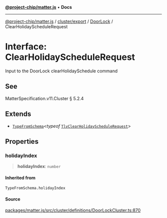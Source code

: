 [**@project-chip/matter.js**](../../../../../README.md) • **Docs**

***

[@project-chip/matter.js](../../../../../modules.md) / [cluster/export](../../../README.md) / [DoorLock](../README.md) / ClearHolidayScheduleRequest

# Interface: ClearHolidayScheduleRequest

Input to the DoorLock clearHolidaySchedule command

## See

MatterSpecification.v11.Cluster § 5.2.4

## Extends

- [`TypeFromSchema`](../../../../../tlv/export/README.md#typefromschemas)\<*typeof* [`TlvClearHolidayScheduleRequest`](../README.md#tlvclearholidayschedulerequest)\>

## Properties

### holidayIndex

> **holidayIndex**: `number`

#### Inherited from

`TypeFromSchema.holidayIndex`

#### Source

[packages/matter.js/src/cluster/definitions/DoorLockCluster.ts:870](https://github.com/project-chip/matter.js/blob/7a8cbb56b87d4ccf34bec5a9a95ab40a1711324f/packages/matter.js/src/cluster/definitions/DoorLockCluster.ts#L870)
